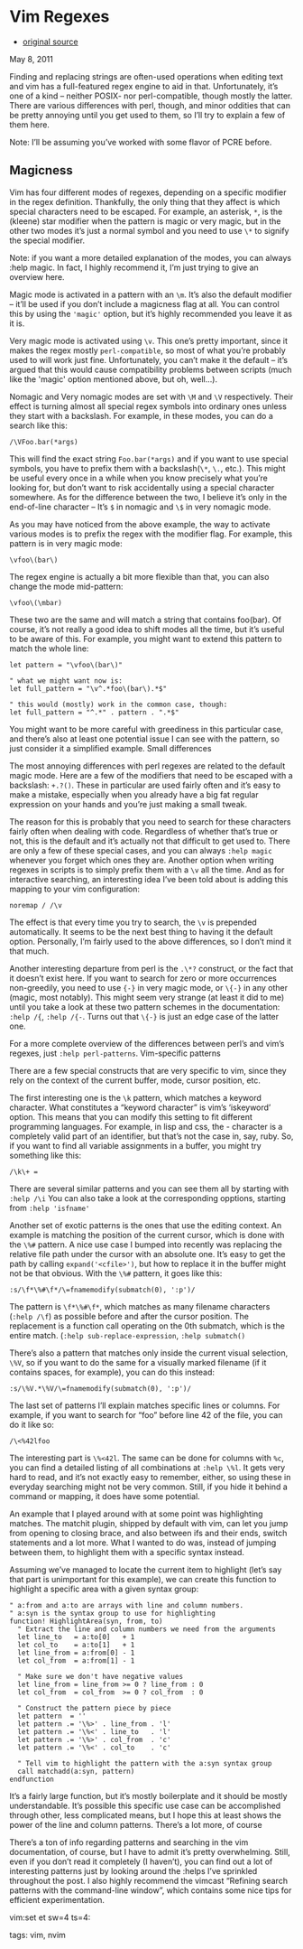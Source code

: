 # Vim Regexes
* [original source](http://andrewradev.com/2011/05/08/vim-regexes/)

May 8, 2011

Finding and replacing strings are often-used operations when editing text and
vim has a full-featured regex engine to aid in that. Unfortunately, it’s one of
a kind – neither POSIX- nor perl-compatible, though mostly the latter. There
are various differences with perl, though, and minor oddities that can be
pretty annoying until you get used to them, so I’ll try to explain a few of
them here.

Note: I’ll be assuming you’ve worked with some flavor of PCRE before.

## Magicness

Vim has four different modes of regexes, depending on a specific modifier in
the regex definition. Thankfully, the only thing that they affect is which
special characters need to be escaped. For example, an asterisk, `*`, is the
(kleene) star modifier when the pattern is magic or very magic, but in the
other two modes it’s just a normal symbol and you need to use `\*` to signify
the special modifier.

Note: if you want a more detailed explanation of the modes, you can always
:help magic. In fact, I highly recommend it, I’m just trying to give an
overview here.

Magic mode is activated in a pattern with an `\m`. It’s also the default
modifier – it’ll be used if you don’t include a magicness flag at all. You can
control this by using the `'magic'` option, but it’s highly recommended you
leave it as it is.

Very magic mode is activated using `\v`. This one’s pretty important, since it
makes the regex mostly `perl-compatible`, so most of what you’re probably used to
will work just fine. Unfortunately, you can’t make it the default – it’s argued
that this would cause compatibility problems between scripts (much like the
'magic' option mentioned above, but oh, well…).

Nomagic and Very nomagic modes are set with `\M` and `\V` respectively. Their
effect is turning almost all special regex symbols into ordinary ones unless
they start with a backslash. For example, in these modes, you can do a search
like this:

``` vim
/\VFoo.bar(*args)
```

This will find the exact string `Foo.bar(*args)` and if you want to use special
symbols, you have to prefix them with a backslash(`\*`, `\.`, etc.). This might
be useful every once in a while when you know precisely what you’re looking
for, but don’t want to risk accidentally using a special character somewhere.
As for the difference between the two, I believe it’s only in the end-of-line
character – It’s `$` in nomagic and `\$` in very nomagic mode.

As you may have noticed from the above example, the way to activate various
modes is to prefix the regex with the modifier flag. For example, this pattern
is in very magic mode:

``` vim
\vfoo\(bar\)
```

The regex engine is actually a bit more flexible than that, you can also change
the mode mid-pattern:

``` vim
\vfoo\(\mbar)
```

These two are the same and will match a string that contains foo(bar). Of
course, it’s not really a good idea to shift modes all the time, but it’s
useful to be aware of this. For example, you might want to extend this pattern
to match the whole line:

``` vim
let pattern = "\vfoo\(bar\)"
```

``` vim
" what we might want now is:
let full_pattern = "\v^.*foo\(bar\).*$"
```

``` vim
" this would (mostly) work in the common case, though:
let full_pattern = "^.*" . pattern . ".*$"
```

You might want to be more careful with greediness in this particular case, and
there’s also at least one potential issue I can see with the pattern, so just
consider it a simplified example. Small differences

The most annoying differences with perl regexes are related to the default
magic mode. Here are a few of the modifiers that need to be escaped with
a backslash: `+.?()`. These in particular are used fairly often and it’s easy to
make a mistake, especially when you already have a big fat regular expression
on your hands and you’re just making a small tweak.

The reason for this is probably that you need to search for these characters
fairly often when dealing with code. Regardless of whether that’s true or not,
this is the default and it’s actually not that difficult to get used to. There
are only a few of these special cases, and you can always `:help magic` whenever
you forget which ones they are. Another option when writing regexes in scripts
is to simply prefix them with a `\v` all the time. And as for interactive
searching, an interesting idea I’ve been told about is adding this mapping to
your vim configuration:

``` vim
noremap / /\v
```

The effect is that every time you try to search, the `\v` is prepended
automatically. It seems to be the next best thing to having it the default
option. Personally, I’m fairly used to the above differences, so I don’t mind
it that much.

Another interesting departure from perl is the `.\*?` construct, or the fact that
it doesn’t exist here. If you want to search for zero or more occurrences
non-greedily, you need to use `{-}` in very magic mode, or `\{-}` in any other
(magic, most notably). This might seem very strange (at least it did to me)
until you take a look at these two pattern schemes in the documentation:
`:help /{`, `:help /{-`. Turns out that `\{-}` is just an edge case of the latter one.

For a more complete overview of the differences between perl’s and vim’s regexes, just
`:help perl-patterns`. Vim-specific patterns

There are a few special constructs that are very specific to vim, since they
rely on the context of the current buffer, mode, cursor position, etc.

The first interesting one is the `\k` pattern, which matches a keyword character.
What constitutes a “keyword character” is vim’s ‘iskeyword’ option. This means
that you can modify this setting to fit different programming languages. For
example, in lisp and css, the - character is a completely valid part of an
identifier, but that’s not the case in, say, ruby. So, if you want to find all
variable assignments in a buffer, you might try something like this:

``` vim
/\k\+ =
```

There are several similar patterns and you can see them all by starting with
`:help /\i` You can also take a look at the corresponding opptions, starting from
`:help 'isfname'`

Another set of exotic patterns is the ones that use the editing context. An
example is matching the position of the current cursor, which is done with the
`\%#` pattern. A nice use case I bumped into recently was replacing the relative
file path under the cursor with an absolute one. It’s easy to get the path by
calling `expand('<cfile>')`, but how to replace it in the buffer might not be
that obvious. With the `\%#` pattern, it goes like this:

``` vim
:s/\f*\%#\f*/\=fnamemodify(submatch(0), ':p')/
```

The pattern is `\f*\%#\f*`, which matches as many filename characters (`:help /\f`)
as possible before and after the cursor position. The replacement is
a function call operating on the 0th submatch, which is the entire match.
(`:help sub-replace-expression`, `:help submatch()`

There’s also a pattern that matches only inside the current visual selection,
`\%V`, so if you want to do the same for a visually marked filename (if it
contains spaces, for example), you can do this instead:

``` vim
:s/\%V.*\%V/\=fnamemodify(submatch(0), ':p')/
```

The last set of patterns I’ll explain matches specific lines or columns. For
example, if you want to search for “foo” before line 42 of the file, you can do
it like so:

``` vim
/\<%42lfoo
```

The interesting part is `\%<42l`. The same can be done for columns with `%c`, you
can find a detailed listing of all combinations at `:help \%l`. It gets very hard
to read, and it’s not exactly easy to remember, either, so using these in
everyday searching might not be very common. Still, if you hide it behind
a command or mapping, it does have some potential.

An example that I played around with at some point was highlighting matches.
The matchit plugin, shipped by default with vim, can let you jump from opening
to closing brace, and also between ifs and their ends, switch statements and
a lot more. What I wanted to do was, instead of jumping between them, to
highlight them with a specific syntax instead.

Assuming we’ve managed to locate the current item to highlight (let’s say that
part is unimportant for this example), we can create this function to highlight
a specific area with a given syntax group:

``` vim
" a:from and a:to are arrays with line and column numbers.
" a:syn is the syntax group to use for highlighting
function! HighlightArea(syn, from, to)
  " Extract the line and column numbers we need from the arguments
  let line_to   = a:to[0]   + 1
  let col_to    = a:to[1]   + 1
  let line_from = a:from[0] - 1
  let col_from  = a:from[1] - 1

  " Make sure we don't have negative values
  let line_from = line_from >= 0 ? line_from : 0
  let col_from  = col_from  >= 0 ? col_from  : 0

  " Construct the pattern piece by piece
  let pattern  = ''
  let pattern .= '\%>' . line_from . 'l'
  let pattern .= '\%<' . line_to   . 'l'
  let pattern .= '\%>' . col_from  . 'c'
  let pattern .= '\%<' . col_to    . 'c'

  " Tell vim to highlight the pattern with the a:syn syntax group
  call matchadd(a:syn, pattern)
endfunction
```

It’s a fairly large function, but it’s mostly boilerplate and it should be
mostly understandable. It’s possible this specific use case can be accomplished
through other, less complicated means, but I hope this at least shows the power
of the line and column patterns. There’s a lot more, of course

There’s a ton of info regarding patterns and searching in the vim
documentation, of course, but I have to admit it’s pretty overwhelming. Still,
even if you don’t read it completely (I haven’t), you can find out a lot of
interesting patterns just by looking around the :helps I’ve sprinkled
throughout the post. I also highly recommend the vimcast “Refining search
patterns with the command-line window”, which contains some nice tips for
efficient experimentation.

vim:set et sw=4 ts=4:

tags: vim, nvim
